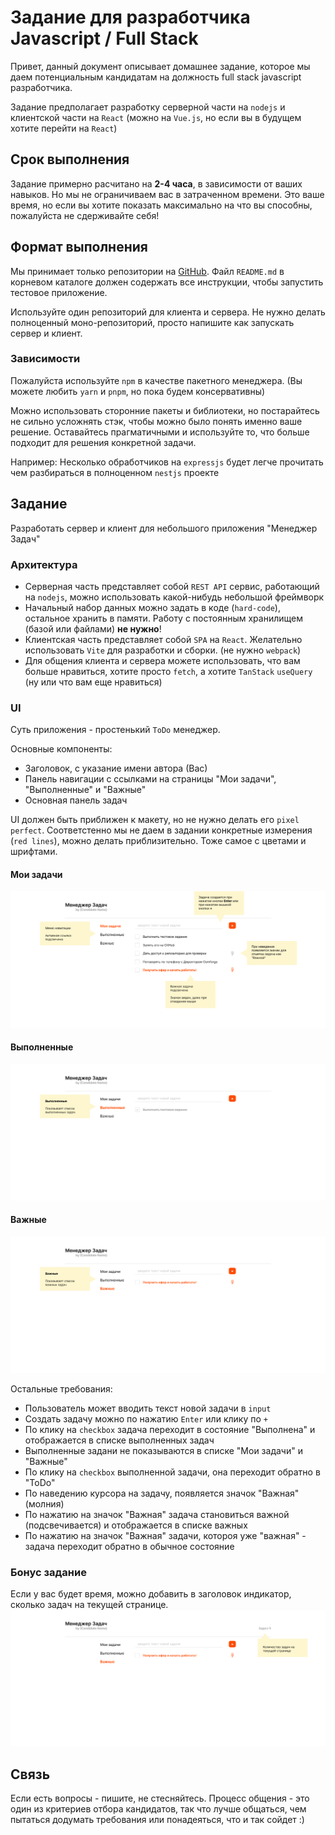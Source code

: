 # Задание для разработчика Javascript / Full Stack

Привет, данный документ описывает домашнее задание, которое мы даем потенциальным кандидатам на должность full stack javascript разработчика.

Задание предполагает разработку серверной части на `nodejs` и клиентской части на `React` (можно на `Vue.js`, но если вы в будущем хотите перейти на `React`)

## Срок выполнения 
Задание примерно расчитано на **2-4 часа**, в зависимости от ваших навыков. Но мы не ограничиваем вас в затраченном времени. Это ваше время, но если вы хотите показать максимально на что вы способны, пожалуйста не сдерживайте себя!

## Формат выполнения
Мы принимает только репозитории на [GitHub](https://github.com/). Файл `README.md` в корневом каталоге должен содержать все инструкции, чтобы запустить тестовое приложение.

Используйте один репозиторий для клиента и сервера. Не нужно делать полноценный моно-репозиторий, просто напишите как запускать сервер и клиент.

### Зависимости
Пожалуйста используйте `npm` в качестве пакетного менеджера. (Вы можете любить `yarn` и `pnpm`, но пока будем консервативны)

Можно использовать сторонние пакеты и библиотеки, но постарайтесь не сильно усложнять стэк, чтобы можно было понять именно ваше решение. Оставайтесь прагматичными и используйте то, что больше подходит для решения конкретной задачи.

Например: Несколько обработчиков на `expressjs` будет легче прочитать чем разбираться в полноценном `nestjs` проекте

## Задание

Разработать сервер и клиент для небольшого приложения "Менеджер Задач"

### Архитектура

- Серверная часть представляет собой `REST API` сервис, работающий на `nodejs`, можно использовать какой-нибудь небольшой фреймворк
- Начальный набор данных можно задать в коде (`hard-code`), остальное хранить в памяти. Работу с постоянным хранилищем (базой или файлами) **не нужно**!
- Клиентская часть представляет собой `SPA` на `React`. Желательно использовать `Vite` для разработки и сборки. (не нужно `webpack`)
- Для общения клиента и сервера можете использовать, что вам больше нравиться, хотите просто `fetch`, а хотите `TanStack` `useQuery` (ну или что вам еще нравиться)

### UI

Суть приложения - простенький `ToDo` менеджер.

Основные компоненты:
- Заголовок, с указание имени автора (Вас)
- Панель навигации с ссылками на страницы "Мои задачи", "Выполненные" и "Важные"
- Основная панель задач

UI должен быть приближен к макету, но не нужно делать его `pixel perfect`. Соответстенно мы не даем в задании конкретные измерения (`red lines`), можно делать приблизительно. Тоже самое с цветами и шрифтами.

#### Мои задачи
<img src="./Screen1.png"/>

#### Выполненные
<img src="./Screen2.png"/>

#### Важные
<img src="./Screen3.png"/>

Остальные требования:
- Пользователь может вводить текст новой задачи в `input`
- Создать задачу можно по нажатию `Enter` или клику по `+`
- По клику на `checkbox` задача переходит в состояние "Выполнена" и отображается в списке выполненных задач
- Выполненные задани не показываются в списке "Мои задачи" и "Важные"
- По клику на `checkbox` выполненной задачи, она переходит обратно в "ToDo"
- По наведению курсора на задачу, появляется значок "Важная" (молния)
- По нажатию на значок "Важная" задача становиться важной (подсвечивается) и отображается в списке важных
- По нажатию на значок "Важная" задачи, котороя уже "важная" - задача переходит обратно в обычное состояние

### Бонус задание
Если у вас будет время, можно добавить в заголовок индикатор, сколько задач на текущей странице.
<img src="./Bonus.png"/>

## Связь

Если есть вопросы - пишите, не стесняйтесь. Процесс общения - это один из критериев отбора кандидатов, так что лучше общаться, чем пытаться додумать требования или понадеяться, что и так сойдет :)
